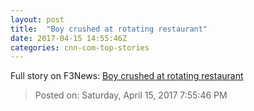 ```yaml
---
layout: post
title:  "Boy crushed at rotating restaurant"
date: 2017-04-15 14:55:46Z
categories: cnn-com-top-stories
---
```





Full story on F3News: [Boy crushed at rotating restaurant](http://www.f3nws.com/n/RQhVAH)

> Posted on: Saturday, April 15, 2017 7:55:46 PM
